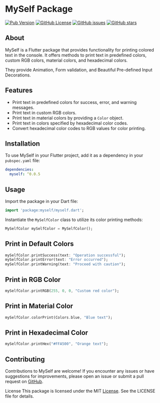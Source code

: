 # MySelf Package

[![Pub Version](https://img.shields.io/pub/v/myself.svg)](https://pub.dev/packages/myself)
[![GitHub License](https://img.shields.io/github/license/MYOUSUFFS/my_widget.svg)](https://github.com/MYOUSUFFS/my_widget/blob/master/LICENSE)
[![GitHub issues](https://img.shields.io/github/issues/MYOUSUFFS/my_widget.svg)](https://github.com/<github-username>/<repo-name>/issues)
[![GitHub stars](https://img.shields.io/github/stars/MYOUSUFFS/my_widget.svg)](https://github.com/<github-username>/<repo-name>/stargazers)

## About

MySelf is a Flutter package that provides functionality for printing colored text in the console. It offers methods to print text in predefined colors, custom RGB colors, material colors, and hexadecimal colors.

They provide Animation, Form validation, and Beautiful Pre-defined Input Decorations.

## Features

- Print text in predefined colors for success, error, and warning messages.
- Print text in custom RGB colors.
- Print text in material colors by providing a `Color` object.
- Print text in colors specified by hexadecimal color codes.
- Convert hexadecimal color codes to RGB values for color printing.

## Installation

To use MySelf in your Flutter project, add it as a dependency in your `pubspec.yaml` file:

```yaml
dependencies:
  myself: ^0.0.5
```

## Usage
Import the package in your Dart file:
```dart
import 'package:myself/myself.dart';
```

Instantiate the `MySelfColor` class to utilize its color printing methods:
```dart
MySelfColor mySelfColor = MySelfColor();
```

## Print in Default Colors
```dart
mySelfColor.printSuccess(text: "Operation successful");
mySelfColor.printError(text: "Error occurred");
mySelfColor.printWarning(text: "Proceed with caution");
```
## Print in RGB Color
```dart
mySelfColor.printRGB(255, 0, 0, "Custom red color");
```
## Print in Material Color
```dart
mySelfColor.colorPrint(Colors.blue, "Blue text");
```
## Print in Hexadecimal Color
```dart
mySelfColor.printHex("#FFA500", "Orange text");
```
## Contributing
Contributions to MySelf are welcome! If you encounter any issues or have suggestions for improvements, please open an issue or submit a pull request on [GitHub](https://github.com/MYOUSUFFS/myself).

License
This package is licensed under the MIT [License](https://github.com/MYOUSUFFS/myself/blob/master/LICENSE). See the LICENSE file for details.
